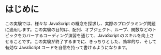 # はじめに

この実験では、様々な JavaScript の概念を探求し、実際のプログラミング問題に適用します。この実験の目的は、配列、オブジェクト、ループ、関数などのトピックをカバーするコーディング演習を通じて、JavaScript のスキルを向上させることです。この実験が終了するまでに、きっちりとした、効率的な、そして有効な JavaScript コードを自信を持って書けるようになります。
